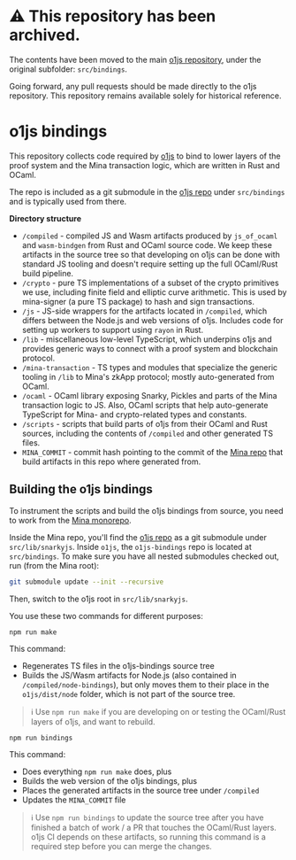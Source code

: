 # ⚠️ This repository has been archived.

The contents have been moved to the main [o1js repository](https://github.com/o1-labs/o1js/tree/main/src/bindings), under the original subfolder: `src/bindings`.

Going forward, any pull requests should be made directly to the o1js repository.
This repository remains available solely for historical reference.

# o1js bindings

This repository collects code required by [o1js](https://github.com/o1-labs/o1js) to bind to lower layers of the proof system and the Mina transaction logic, which are written in Rust and OCaml.

The repo is included as a git submodule in the [o1js repo](https://github.com/o1-labs/o1js) under `src/bindings` and is typically used from there.

**Directory structure**

- `/compiled` - compiled JS and Wasm artifacts produced by `js_of_ocaml` and `wasm-bindgen` from Rust and OCaml source code. We keep these artifacts in the source tree so that developing on o1js can be done with standard JS tooling and doesn't require setting up the full OCaml/Rust build pipeline.
- `/crypto` - pure TS implementations of a subset of the crypto primitives we use, including finite field and elliptic curve arithmetic. This is used by mina-signer (a pure TS package) to hash and sign transactions.
- `/js` - JS-side wrappers for the artifacts located in `/compiled`, which differs between the Node.js and web versions of o1js. Includes code for setting up workers to support using `rayon` in Rust.
- `/lib` - miscellaneous low-level TypeScript, which underpins o1js and provides generic ways to connect with a proof system and blockchain protocol.
- `/mina-transaction` - TS types and modules that specialize the generic tooling in `/lib` to Mina's zkApp protocol; mostly auto-generated from OCaml.
- `/ocaml` - OCaml library exposing Snarky, Pickles and parts of the Mina transaction logic to JS. Also, OCaml scripts that help auto-generate TypeScript for Mina- and crypto-related types and constants.
- `/scripts` - scripts that build parts of o1js from their OCaml and Rust sources, including the contents of `/compiled` and other generated TS files.
- `MINA_COMMIT` - commit hash pointing to the commit of the [Mina repo](https://github.com/MinaProtocol/mina) that build artifacts in this repo where generated from.

## Building the o1js bindings

To instrument the scripts and build the o1js bindings from source, you need to work from the [Mina monorepo](https://github.com/MinaProtocol/mina).

Inside the Mina repo, you'll find the [o1js repo](https://github.com/o1-labs/o1js) as a git submodule under `src/lib/snarkyjs`. Inside `o1js`, the `o1js-bindings` repo is located at `src/bindings`. To make sure you have all nested submodules checked out, run (from the Mina root):

```sh
git submodule update --init --recursive
```

Then, switch to the o1js root in `src/lib/snarkyjs`.

You use these two commands for different purposes:

```
npm run make
```

This command:

- Regenerates TS files in the o1js-bindings source tree
- Builds the JS/Wasm artifacts for Node.js (also contained in `/compiled/node-bindings`), but only moves them to their place in the `o1js/dist/node` folder, which is not part of the source tree.

> ℹ️ Use `npm run make` if you are developing on or testing the OCaml/Rust layers of o1js, and want to rebuild.

```
npm run bindings
```

This command:

- Does everything `npm run make` does, plus
- Builds the web version of the o1js bindings, plus
- Places the generated artifacts in the source tree under `/compiled`
- Updates the `MINA_COMMIT` file

> ℹ️ Use `npm run bindings` to update the source tree after you have finished a batch of work / a PR that touches the OCaml/Rust layers. o1js CI depends on these artifacts, so running this command is a required step before you can merge the changes.
